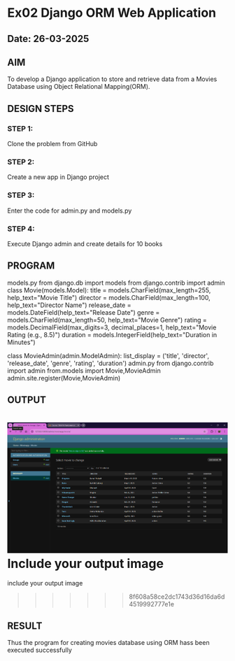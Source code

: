 # Ex02 Django ORM Web Application
## Date: 26-03-2025

## AIM
To develop a Django application to store and retrieve data from a Movies Database using Object Relational Mapping(ORM).


## DESIGN STEPS

### STEP 1:
Clone the problem from GitHub

### STEP 2:
Create a new app in Django project

### STEP 3:
Enter the code for admin.py and models.py

### STEP 4:
Execute Django admin and create details for 10 books

## PROGRAM
models.py
from django.db import models
from django.contrib import admin
class Movie(models.Model):
    title = models.CharField(max_length=255, help_text="Movie Title")
    director = models.CharField(max_length=100, help_text="Director Name")
    release_date = models.DateField(help_text="Release Date")
    genre = models.CharField(max_length=50, help_text="Movie Genre")
    rating = models.DecimalField(max_digits=3, decimal_places=1, help_text="Movie Rating (e.g., 8.5)")
    duration = models.IntegerField(help_text="Duration in Minutes")

class MovieAdmin(admin.ModelAdmin):
    list_display = ('title', 'director', 'release_date', 'genre', 'rating', 'duration')
admin.py
from django.contrib import admin
from.models import Movie,MovieAdmin
admin.site.register(Movie,MovieAdmin)
## OUTPUT

![alt text](<Screenshot 2025-03-26 153610.png>)
Include your output image
=======
include your output image
>>>>>>> 8f608a58ce2dc1743d36d16da6d4519992777e1e

## RESULT
Thus the program for creating movies database using ORM hass been executed successfully
